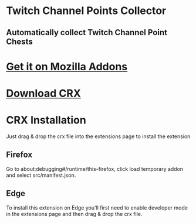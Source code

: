 # Twitch Channel Points Collector
## Automatically collect Twitch Channel Point Chests

# [Get it on Mozilla Addons](https://addons.mozilla.org/en-US/firefox/addon/twitch-points-chest-collector)
# [Download CRX](https://github.com/TimTrayler/twitch-points-collector/releases/latest/download/twitch-cpc.crx)

# CRX Installation
Just drag & drop the crx file into the extensions page to install the extension

## Firefox
Go to about:debugging#/runtime/this-firefox, click load temporary addon and select src/manifest.json.

## Edge
To install this extension on Edge you'll first need to enable developer mode in the extensions page and then drag & drop the crx file.

